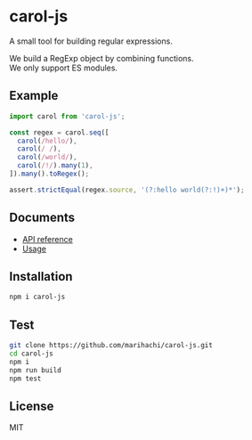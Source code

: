 # carol-js
A small tool for building regular expressions.

We build a RegExp object by combining functions.  
We only support ES modules.

## Example
```js
import carol from 'carol-js';

const regex = carol.seq([
  carol(/hello/),
  carol(/ /),
  carol(/world/),
  carol(/!/).many(1),
]).many().toRegex();

assert.strictEqual(regex.source, '(?:hello world(?:!)+)*');
```

## Documents
- [API reference](https://github.com/marihachi/carol-js/blob/3e5d29ffe37d7b4b827bbd59e3133627cac06e76/doc/api.md)
- [Usage](https://github.com/marihachi/carol-js/blob/3e5d29ffe37d7b4b827bbd59e3133627cac06e76/doc/usage.md)

## Installation
```sh
npm i carol-js
```

## Test
```sh
git clone https://github.com/marihachi/carol-js.git
cd carol-js
npm i
npm run build
npm test
```

## License
MIT
